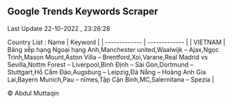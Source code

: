 

## Google Trends Keywords Scraper 
 
Last Update 22-10-2022 , 23:26:28

Country List :
 Name  | Keyword |
| ------------- | ------------- |
| VIETNAM | Bảng xếp hạng Ngoại hạng Anh,Manchester united,Waalwijk – Ajax,Ngọc Trinh,Mason Mount,Aston Villa – Brentford,Xoi,Varane,Real Madrid vs Sevilla,Nottm Forest – Liverpool,Bình Định – Sài Gòn,Dortmund – Stuttgart,Hồ Cẩm Đào,Augsburg – Leipzig,Đà Nẵng – Hoàng Anh Gia Lai,Bayern Munich,Pau – nîmes,Tập Cận Bình,MC,Salernitana – Spezia |



© Abdul Muttaqin 
